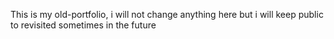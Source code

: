 This is my old-portfolio, i will not change anything here but i will keep public to revisited sometimes in the future
